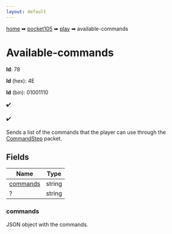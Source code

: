 ```yaml
---
layout: default
---
```


[home](/) ➡ [pocket105](/protocol/pocket105) ➡ [play](/protocol/pocket105/play) ➡ available-commands

# Available-commands

**Id**: 78

**Id** (hex): 4E

**Id** (bin): 01001110

✔️

✔️

Sends a list of the commands that the player can use through the [CommandStep](#play_command-step) packet.

## Fields

Name | Type
---|---
[commands](#commands) | string
? | string

### commands

JSON object with the commands.

